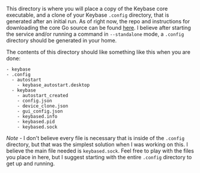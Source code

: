 This directory is where you will place a copy of the Keybase core executable, and a clone of your Keybase `.config` directory, that is generated after an initial run. As of right now, the repo and instructions for downloading the core Go source can be found [here](https://github.com/keybase/client/tree/master/go). I believe after starting the service and/or running a command in `--standalone` mode, a `.config` directory should be generated in your home.

The contents of this directory should like something like this when you are done:

```
- keybase
- .config
  - autostart
    - keybase_autostart.desktop
  - keybase
    - autostart_created
    - config.json
    - device_clone.json
    - gui_config.json
    - keybased.info
    - keybased.pid
    - keybased.sock
```

*Note* - I don't believe every file is necessary that is inside of the `.config` directory, but that was the simplest solution when I was working on this. I believe the main file needed is `keybased.sock`. Feel free to play with the files you place in here, but I suggest starting with the entire `.config` directory to get up and running.
